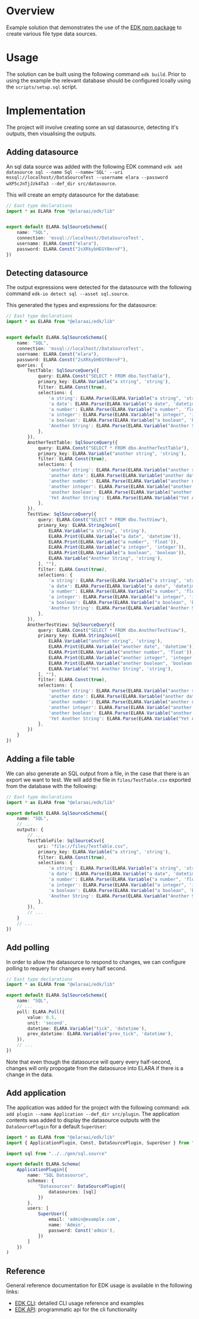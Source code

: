 # Overview

Example solution that demonstrates the use of the [EDK npm package](https://www.npmjs.com/package/@elaraai/edk) to create various file type data sources.

# Usage

The solution can be built using the following command ```edk build```. Prior to using the example the relevant database should be configured lcoally using the `scripts/setup.sql` script.

# Implementation
The project will involve creating some an sql datasource, detecting it's outputs, then visualising the outputs.

## Adding datasource
An sql data source was added with the following EDK command ```edk add datasource sql --name Sql --name='SQL' --uri mssql://localhost//DataSourceTest --username elara --password wXP5cJnTjJzk4Ta3 --def_dir src/datasource```.

This will create an empty datasource for the database:

```typescript
// East type declarations 
import * as ELARA from "@elaraai/edk/lib"


export default ELARA.SqlSourceSchema({
    name: "SQL",
    connection: 'mssql://localhost//DataSourceTest',
    username: ELARA.Const("elara"),
    password: ELARA.Const("2sXRkybHEGY8mrnF"),
})
```

## Detecting datasource
The output expressions were detected for the datasource with the following command ```edk-io detect sql --asset sql.source```.

This generated the types and expressions for the datasource:

```typescript
// East type declarations 
import * as ELARA from "@elaraai/edk/lib"


export default ELARA.SqlSourceSchema({
    name: "SQL",
    connection: 'mssql://localhost//DataSourceTest',
    username: ELARA.Const("elara"),
    password: ELARA.Const("2sXRkybHEGY8mrnF"),
    queries: {
        TestTable: SqlSourceQuery({
            query: ELARA.Const("SELECT * FROM dbo.TestTable"),
            primary_key: ELARA.Variable("a string", 'string'),
            filter: ELARA.Const(true),
            selections: {
                'a string': ELARA.Parse(ELARA.Variable("a string", 'string')),
                'a date': ELARA.Parse(ELARA.Variable("a date", 'datetime')),
                'a number': ELARA.Parse(ELARA.Variable("a number", 'float')),
                'a integer': ELARA.Parse(ELARA.Variable("a integer", 'integer')),
                'a boolean': ELARA.Parse(ELARA.Variable("a boolean", 'boolean')),
                'Another String': ELARA.Parse(ELARA.Variable("Another String", 'string')),
            },
        }),
        AnotherTestTable: SqlSourceQuery({
            query: ELARA.Const("SELECT * FROM dbo.AnotherTestTable"),
            primary_key: ELARA.Variable("another string", 'string'),
            filter: ELARA.Const(true),
            selections: {
                'another string': ELARA.Parse(ELARA.Variable("another string", 'string')),
                'another date': ELARA.Parse(ELARA.Variable("another date", 'datetime')),
                'another number': ELARA.Parse(ELARA.Variable("another number", 'float')),
                'another integer': ELARA.Parse(ELARA.Variable("another integer", 'integer')),
                'another boolean': ELARA.Parse(ELARA.Variable("another boolean", 'boolean')),
                'Yet Another String': ELARA.Parse(ELARA.Variable("Yet Another String", 'string')),
            },
        }),
        TestView: SqlSourceQuery({
            query: ELARA.Const("SELECT * FROM dbo.TestView"),
            primary_key: ELARA.StringJoin([
                ELARA.Variable("a string", 'string'),
                ELARA.Print(ELARA.Variable("a date", 'datetime')),
                ELARA.Print(ELARA.Variable("a number", 'float')),
                ELARA.Print(ELARA.Variable("a integer", 'integer')),
                ELARA.Print(ELARA.Variable("a boolean", 'boolean')),
                ELARA.Variable("Another String", 'string'),
            ], ""),
            filter: ELARA.Const(true),
            selections: {
                'a string': ELARA.Parse(ELARA.Variable("a string", 'string')),
                'a date': ELARA.Parse(ELARA.Variable("a date", 'datetime')),
                'a number': ELARA.Parse(ELARA.Variable("a number", 'float')),
                'a integer': ELARA.Parse(ELARA.Variable("a integer", 'integer')),
                'a boolean': ELARA.Parse(ELARA.Variable("a boolean", 'boolean')),
                'Another String': ELARA.Parse(ELARA.Variable("Another String", 'string')),
            },
        }),
        AnotherTestView: SqlSourceQuery({
            query: ELARA.Const("SELECT * FROM dbo.AnotherTestView"),
            primary_key: ELARA.StringJoin([
                ELARA.Variable("another string", 'string'),
                ELARA.Print(ELARA.Variable("another date", 'datetime')),
                ELARA.Print(ELARA.Variable("another number", 'float')),
                ELARA.Print(ELARA.Variable("another integer", 'integer')),
                ELARA.Print(ELARA.Variable("another boolean", 'boolean')),
                ELARA.Variable("Yet Another String", 'string'),
            ], ""),
            filter: ELARA.Const(true),
            selections: {
                'another string': ELARA.Parse(ELARA.Variable("another string", 'string')),
                'another date': ELARA.Parse(ELARA.Variable("another date", 'datetime')),
                'another number': ELARA.Parse(ELARA.Variable("another number", 'float')),
                'another integer': ELARA.Parse(ELARA.Variable("another integer", 'integer')),
                'another boolean': ELARA.Parse(ELARA.Variable("another boolean", 'boolean')),
                'Yet Another String': ELARA.Parse(ELARA.Variable("Yet Another String", 'string')),
            },
        })
    }
})
```

## Adding a file table
We can also generate an SQL output from a file, in the case that there is an export we want to test. We will add the file in `files/TestTable.csv` exported from the database with the following:


```typescript
// East type declarations 
import * as ELARA from "@elaraai/edk/lib"

export default ELARA.SqlSourceSchema({
    name: "SQL",
    // ...
    outputs: {
        // ...
        TestTableFile: SqlSourceCsv({
            uri: "file://files/TestTable.csv",
            primary_key: ELARA.Variable("a string", 'string'),
            filter: ELARA.Const(true),
            selections: {
                'a string': ELARA.Parse(ELARA.Variable("a string", 'string')),
                'a date': ELARA.Parse(ELARA.Variable("a date", 'datetime')),
                'a number': ELARA.Parse(ELARA.Variable("a number", 'float')),
                'a integer': ELARA.Parse(ELARA.Variable("a integer", 'integer')),
                'a boolean': ELARA.Parse(ELARA.Variable("a boolean", 'boolean')),
                'Another String': ELARA.Parse(ELARA.Variable("Another String", 'string')),
            },
        }),
        // ...
    }
    // ...
})
```

## Add polling
In order to allow the datasource to respond to changes, we can configure polling to requery for changes every half second.

```typescript
// East type declarations 
import * as ELARA from "@elaraai/edk/lib"

export default ELARA.SqlSourceSchema({
    name: "SQL",
    // ...
    poll: ELARA.Poll({
        value: 0.5,
        unit: 'second',
        datetime: ELARA.Variable("tick", 'datetime'),
        prev_datetime: ELARA.Variable("prev_tick", 'datetime'),
    }),
    // ...
})
```
Note that even though the datasource will query every half-second, changes will only propogate from the dataosurce into ELARA if there is a change in the data.

## Add application
The application was added for the project with the following command: ```edk add plugin --name Application --def_dir src/plugin```. The application contents was added to display the datasource outputs with the ```DataSourcePlugin``` for a default ```SuperUser```:

```typescript
import * as ELARA from "@elaraai/edk/lib"
import { ApplicationPlugin, Const, DataSourcePlugin, SuperUser } from "@elaraai/edk/lib"

import sql from "../../gen/sql.source"

export default ELARA.Schema(
    ApplicationPlugin({
        name: "SQL Datasource",
        schemas: {
            "Datasources": DataSourcePlugin({
                datasources: [sql]
            })
        },
        users: [
            SuperUser({
                email: 'admin@example.com',
                name: 'Admin',
                password: Const('admin'),
            })
        ]
    })
)

```

## Reference

General reference documentation for EDK usage is available in the following links:
- [EDK CLI](https://elaraai.github.io/docs/cli/cli): detailed CLI usage reference and examples
- [EDK API](https://elaraai.github.io/docs/edk): programmatic api for the cli functionality